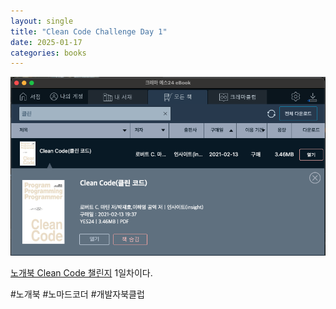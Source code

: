 ```yaml
---
layout: single
title: "Clean Code Challenge Day 1"
date: 2025-01-17
categories: books
---
```


![CleanCode](/assets/images/Clean-Code-1.png)

[노개북 Clean Code 챌린지](https://nomadcoders.co/c/clean-code/lobby) 1일차이다.


#노개북 #노마드코더 #개발자북클럽
